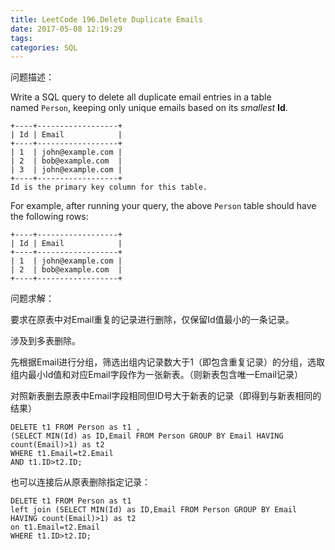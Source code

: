 ```yaml
---
title: LeetCode 196.Delete Duplicate Emails
date: 2017-05-08 12:19:29
tags:
categories: SQL
---
```


问题描述：

Write a SQL query to delete all duplicate email entries in a table named `Person`, keeping only unique emails based on its *smallest* **Id**.

```
+----+------------------+
| Id | Email            |
+----+------------------+
| 1  | john@example.com |
| 2  | bob@example.com  |
| 3  | john@example.com |
+----+------------------+
Id is the primary key column for this table.

```

For example, after running your query, the above `Person` table should have the following rows:

```
+----+------------------+
| Id | Email            |
+----+------------------+
| 1  | john@example.com |
| 2  | bob@example.com  |
+----+------------------+
```

问题求解：

要求在原表中对Email重复的记录进行删除，仅保留Id值最小的一条记录。

涉及到多表删除。

先根据Email进行分组，筛选出组内记录数大于1（即包含重复记录）的分组，选取组内最小Id值和对应Email字段作为一张新表。（则新表包含唯一Email记录）

对照新表删去原表中Email字段相同但ID号大于新表的记录（即得到与新表相同的结果）

```
DELETE t1 FROM Person as t1 ,
(SELECT MIN(Id) as ID,Email FROM Person GROUP BY Email HAVING count(Email)>1) as t2 
WHERE t1.Email=t2.Email 
AND t1.ID>t2.ID;
```

也可以连接后从原表删除指定记录：

```
DELETE t1 FROM Person as t1 
left join (SELECT MIN(Id) as ID,Email FROM Person GROUP BY Email HAVING count(Email)>1) as t2
on t1.Email=t2.Email 
WHERE t1.ID>t2.ID;
```

